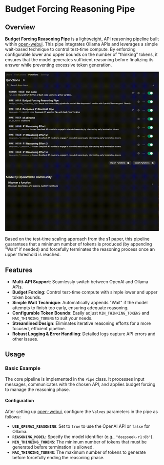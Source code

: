 # Budget Forcing Reasoning Pipe

## Overview
**Budget Forcing Reasoning Pipe** is a lightweight, API reasoning pipeline built within [open-webui](https://github.com/open-webui/open-webui). This pipe integrates Ollama APIs and leverages a simple wait-based technique to control test-time compute. By enforcing configurable lower and upper bounds on the number of "thinking" tokens, it ensures that the model generates sufficient reasoning before finalizing its answer while preventing excessive token generation.

![Budget Forcing Demo](budget_forcing.gif)

Based on the test-time scaling approach from the s1 paper, this pipeline guarantees that a minimum number of tokens is produced (by appending "Wait" if needed) and forcefully terminates the reasoning process once an upper threshold is reached.

## Features
- **Multi-API Support**: Seamlessly switch between OpenAI and Ollama APIs.
- **Budget Forcing**: Control test-time compute with simple lower and upper token bounds.
- **Simple Wait Technique**: Automatically appends "Wait" if the model attempts to finish too early, ensuring adequate reasoning.
- **Configurable Token Bounds**: Easily adjust `MIN_THINKING_TOKENS` and `MAX_THINKING_TOKENS` to suit your needs.
- **Streamlined Design**: Eliminates iterative reasoning efforts for a more focused, efficient pipeline.
- **Robust Logging & Error Handling**: Detailed logs capture API errors and other issues.

## Usage

### Basic Example
The core pipeline is implemented in the `Pipe` class. It processes input messages, communicates with the chosen API, and applies budget forcing to manage the reasoning phase.

#### Configuration
After setting up [open-webui](https://github.com/open-webui/open-webui), configure the `Valves` parameters in the pipe as follows:
- **`USE_OPENAI_REASONING`**: Set to `true` to use the OpenAI API or `false` for Ollama.
- **`REASONING_MODEL`**: Specify the model identifier (e.g., `"deepseek-r1:8b"`).
- **`MIN_THINKING_TOKENS`**: The minimum number of tokens that must be generated before termination is allowed.
- **`MAX_THINKING_TOKENS`**: The maximum number of tokens to generate before forcefully ending the reasoning phase.
